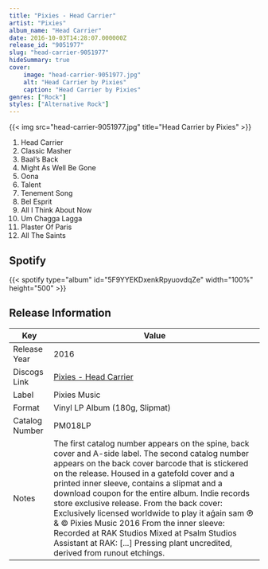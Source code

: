 ```yaml
---
title: "Pixies - Head Carrier"
artist: "Pixies"
album_name: "Head Carrier"
date: 2016-10-03T14:28:07.000000Z
release_id: "9051977"
slug: "head-carrier-9051977"
hideSummary: true
cover:
    image: "head-carrier-9051977.jpg"
    alt: "Head Carrier by Pixies"
    caption: "Head Carrier by Pixies"
genres: ["Rock"]
styles: ["Alternative Rock"]
---
```


{{< img src="head-carrier-9051977.jpg" title="Head Carrier by Pixies" >}}

<!-- section break -->

1. Head Carrier 
2. Classic Masher 
3. Baal’s Back 
4. Might As Well Be Gone 
5. Oona
6. Talent
7. Tenement Song 
8. Bel Esprit 
9. All I Think About Now
10. Um Chagga Lagga 
11. Plaster Of Paris 
12. All The Saints

<!-- section break -->


## Spotify
{{< spotify type="album" id="5F9YYEKDxenkRpyuovdqZe" width="100%" height="500" >}}




## Release Information
|  Key           | Value                                                |
| ---------------| ---------------------------------------------------- |
| Release Year   | 2016                                   |
| Discogs Link   | [Pixies - Head Carrier](https://www.discogs.com/release/9051977-Pixies-Head-Carrier) |
| Label          | Pixies Music |
| Format         | Vinyl LP Album (180g, Slipmat) |
| Catalog Number | PM018LP |
| Notes | The first catalog number appears on the spine, back cover and A-side label. The second catalog number appears on the back cover barcode that is stickered on the release.   Housed in a gatefold cover and a printed inner sleeve, contains a slipmat and a download coupon for the entire album.  Indie records store exclusive release.    From the back cover:  Exclusively licensed worldwide to play it aǵain     sam   ℗ & © Pixies Music 2016  From the inner sleeve:  Recorded at RAK Studios  Mixed at Psalm Studios  Assistant at RAK: [...]  Pressing plant uncredited, derived from runout etchings. |